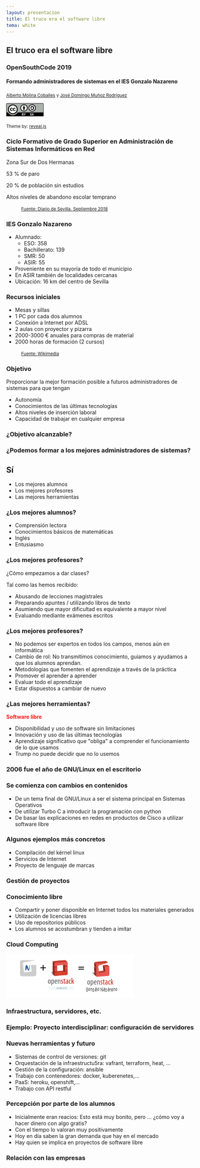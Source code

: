 ```yaml
---
layout: presentacion
title: El truco era el software libre
tema: white
---
```

<section>
	<h2>El truco era el software libre</h2>
	<h3>OpenSouthCode 2019</h3>
	<h4>Formando administradores de sistemas en el IES Gonzalo Nazareno</h4>
		<small>
		<a href="http://albertomolina.wordpress.com">Alberto Molina Coballes</a> y
		<a href="http://www.josedomingo.org">José Domingo Muñoz Rodríguez</a>
		</small>
	<p>
		<a href="http://creativecommons.org/licenses/by-sa/3.0/">
		<img class="plain" src="img/cc_by_sa.png" width="100px" border="0"/></a>
	</p>
	<p><small>Theme by: <a href="http://lab.hakim.se/reveal-js/#/">reveal.js</a></small></p>
</section>

<section>
  <section>
  <h3>Ciclo Formativo de Grado Superior en Administración de Sistemas 
  Informáticos en Red</h3>
  </section>
  <section data-background="img/campus.jpg">
  <p style="position: absolute; z-index: 1; top: 1200%;"><span
  style="color: rgb(255,255,255);">European Higher Education Area con
  ISCED-5</span></p>
  </section>
  <section data-background="img/panorama.png">
  <p>Zona Sur de Dos Hermanas</p>
  <p>53 % de paro</p>
  <p>20 % de población sin estudios</p>
  <p>Altos niveles de abandono escolar temprano</p>
  <p style="text-align: left; position: relative; left: 40px;"><small><a href="https://www.diariodesevilla.es/sevilla/pobreza-exclusion-marginalidad-barrios-sevilla_0_1284472134.html">Fuente: Diario de Sevilla. Septiembre 2018</a></small></p>
  </section>
  <section>
  <h3>IES Gonzalo Nazareno</h3>
  <ul>
	<li>Alumnado:
	<ul>
	 <li>ESO: 358</li>
	 <li>Bachillerato: 139</li>
	 <li>SMR: 50</li>
	 <li>ASIR: 55</li>
	</ul></li>
    <li>Proveniente en su mayoría de todo el municipio</li>
    <li>En ASIR también de localidades cercanas</li>
    <li>Ubicación: 16 km del centro de Sevilla</li>
    </ul>
  </section>
  <section data-background="img/CentroTIC.png">
  <h3>Recursos iniciales</h3>
  <ul>
  <li>Mesas y sillas</li>
  <li>1 PC por cada dos alumnos</li>
  <li>Conexión a Internet por ADSL</li>
  <li>2 aulas con proyector y pizarra</li>
  <li>2000-3000 € anuales para compras de material</li>
  <li>2000 horas de formación (2 cursos)</li>
  </ul>
  <p style="text-align: left; position: relative; left: 40px;"><small><a href="https://upload.wikimedia.org/wikipedia/commons/6/66/CentroTIC.png">Fuente: Wikimedia</a></small></p>
  </section>
  <section>
  <h3>Objetivo</h3>
  <p>Proporcionar la mejor formación posible a futuros administradores de sistemas para que tengan</p>
  <ul>
  <li>Autonomía</li>
  <li>Conocimientos de las últimas tecnologías</li>
  <li>Altos niveles de inserción laboral</li>
  <li>Capacidad de trabajar en cualquier empresa</li>
  </ul>
  </section>
  <section>
  <h3>¿Objetivo alcanzable?</h3>
  </section>
</section>
<section>
<section>
<h3>¿Podemos formar a los mejores administradores de sistemas?</h3>
<h2>Sí</h2>
<ul>
<li>Los mejores alumnos</li>
<li>Los mejores profesores</li>
<li>Las mejores herramientas</li>
</ul>
</section>
<section>
<h3>¿Los mejores alumnos?</h3>
<ul>
<li>Comprensión lectora</li>
<li>Conocimientos básicos de matemáticas</li>
<li>Inglés</li>
<li>Entusiasmo</li>
</ul>
</section>
<section>
<h3>¿Los mejores profesores?</h3>
<p>¿Cómo empezamos a dar clases?</p>
<p>Tal como las hemos recibido:</p>
<ul>
<li>Abusando de lecciones magistrales</li>
<li>Preparando apuntes / utilizando libros de texto</li>
<li>Asumiendo que mayor dificultad es equivalente a mayor nivel</li>
<li>Evaluando mediante exámenes escritos</li>
</ul>
</section>
<section>
<h3>¿Los mejores profesores?</h3>
<ul>
<li>No podemos ser expertos en todos los campos, menos aún en informática</li>
<li>Cambio de rol: No transmitimos conocimiento, guiamos y ayudamos a que los alumnos aprendan.</li>
<li>Metodologı́as que fomenten el aprendizaje a través de la práctica</li>
<li>Promover el aprender a aprender</li>
<li>Evaluar todo el aprendizaje</li>
<li>Estar dispuestos a cambiar de nuevo</li>
</ul>
</section>
<section>
<h3>¿Las mejores herramientas?</h3>
<p><strong><span style="color: rgb(255,25,25);">Software libre</span></strong></p>
<ul>
<li>Disponibilidad y uso de software sin limitaciones</li>
<li>Innovación y uso de las últimas tecnologías</li>
<li>Aprendizaje significativo que "obliga" a comprender el funcionamiento de lo que usamos</li>
<li>Trump no puede decidir que no lo usemos</li>
</ul>
</section>
</section>
<section data-background="https://wiki.debian.org/DebianArt/Themes/futurePrototype?action=AttachFile&do=get&target=login-1920x1080.png">
<h3>2006 fue el año de GNU/Linux en el escritorio</h3>
</section>
<section>
<h3>Se comienza con cambios en contenidos</h3>
<ul>
<li>De un tema final de GNU/Linux a ser el sistema principal en Sistemas Operativos</li>
<li>De utilizar Turbo C a introducir la programación con python</li>
<li>De basar las explicaciones en redes en productos de Cisco a utilizar software libre</li>
</ul>
</section>
<section>
<h3>Algunos ejemplos más concretos</h3>
<ul>
<li>Compilación del kérnel linux</li>
<li>Servicios de Internet</li>
<li>Proyecto de lenguaje de marcas</li>
</ul>
</section>
<section data-background="img/redmine.png">
<h3>Gestión de proyectos</h3>
</section>
<section>
<h3>Conocimiento libre</h3>
<ul>
<li>Compartir y poner disponible en Internet todos los materiales generados</li>
<li>Utilización de licencias libres</li>
<li>Uso de repositorios públicos</li>
<li>Los alumnos se acostumbran y tienden a imitar</li>
</ul>
</section>
<section>
<h3>Cloud Computing</h3>
<p><img src="img/opengonzalo.png" alt="Logo opengonzalo"/></p>
</section>
<section>
<h3>Infraestructura, servidores, etc.</h3>
</section>
<section>
<h3>Ejemplo: Proyecto interdisciplinar: configuración de servidores</h3>
</section>
<section>
<h3>Nuevas herramientas y futuro</h3>
<ul>
<li>Sistemas de control de versiones: git</li>
<li>Orquestación de la infraestructu5ra: vafrant, terraform, heat, ...</li>
<li>Gestión de la configuración: ansible</li>
<li>Trabajo con contenedores: docker, kuberenetes,...</li>
<li>PaaS: heroku, openshift,...</li>
<li>Trabajo con API restful</li>
</ul>
</section>
<section>
<h3>Percepción por parte de los alumnos</h3>
<ul>
<li>Inicialmente eran reacios: Esto está muy bonito, pero ... ¿cómo voy a hacer dinero con algo gratis?</li>
<li>Con el tiempo lo valoran muy positivamente</li>
<li>Hoy en día saben la gran demanda que hay en el mercado</li>
<li>Hay quien se implica en proyectos de software libre</li>
</ul>
</section>
<section>
<h3>Relación con las empresas</h3>
</section>
